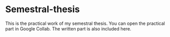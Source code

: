 # Semestral-thesis
This is the practical work of my semestral thesis. 
You can open the practical part in Google Collab.
The written part is also included here.
